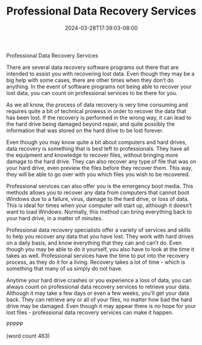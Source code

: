 ﻿---
title: "Professional Data Recovery Services"
date: 2024-03-28T17:39:03-08:00
description: "Data Recovery Tips for Web Success"
featured_image: "/images/Data Recovery.jpg"
tags: ["Data Recovery"]
---

Professional Data Recovery Services

There are several data recovery software programs out there that are intended to assist you with recovering lost data.  Even though they may be a big help with some cases, there are other times when they don’t do anything.  In the event of software programs not being able to recover your lost data, you can count on professional services to be there for you.

As we all know, the process of data recovery is very time consuming and requires quite a bit of technical prowess in order to recover the data that has been lost.  If the recovery is performed in the wrong way, it can lead to the hard drive being damaged beyond repair, and quite possibly the information that was stored on the hard drive to be lost forever.

Even though you may know quite a bit about computers and hard drives, data recovery is something that is best left to professionals.  They have all the equipment and knowledge to recover files, without bringing more damage to the hard drive.  They can also recover any type of file that was on your hard drive, even preview the files before they recover them.  This way, they will be able to go over with you which files you wish to be recovered.

Professional services can also offer you is the emergency boot media.  This methods allows you to recover any data from computers that cannot boot Windows due to a failure, virus, damage to the hard drive, or loss of data.  This is ideal for times when your computer will start up, although it doesn’t want to load Windows.  Normally, this method can bring everything back to your hard drive, in a matter of minutes.

Professional data recovery specialists offer a variety of services and skills to help you recover any data that you have lost.  They work with hard drives on a daily basis, and know everything that they can and can’t do.  Even though you may be able to do it yourself, you also have to look at the time it takes as well.  Professional services have the time to put into the recovery process, as they do it for a living.  Recovery takes a lot of time - which is something that many of us simply do not have.

Anytime your hard drive crashes or you experience a loss of data, you can always count on professional data recovery services to retrieve your data.  Although it may take a few days or even a few weeks, you’ll get your data back.  They can retrieve any or all of your files, no matter how bad the hard drive may be damaged.  Even though it may appear there is no hope for your lost files - professional data recovery services can make it happen.

PPPPP

(word count 463)
